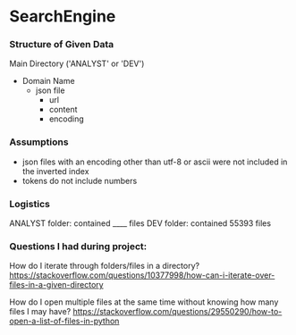 # SearchEngine

### Structure of Given Data
Main Directory ('ANALYST' or 'DEV')
- Domain Name
    - json file
        - url
        - content
        - encoding

### Assumptions
- json files with an encoding other than utf-8 or ascii were not included in the inverted index
- tokens do not include numbers

### Logistics
ANALYST folder: contained ____ files
DEV folder: contained 55393 files

### Questions I had during project:

How do I iterate through folders/files in a directory?
https://stackoverflow.com/questions/10377998/how-can-i-iterate-over-files-in-a-given-directory

How do I open multiple files at the same time without knowing how many files I may have?
https://stackoverflow.com/questions/29550290/how-to-open-a-list-of-files-in-python
